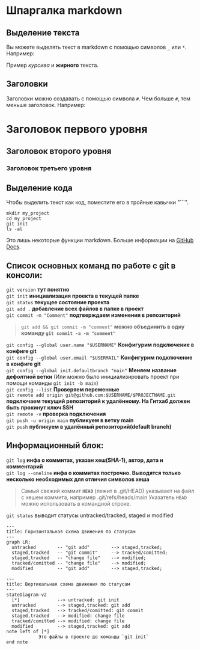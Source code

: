 # Шпаргалка markdown

## Выделение текста

Вы можете выделять текст в markdown с помощью символов `_` или `*`. Например:

Пример _курсива_ и **жирного** текста.

## Заголовки

Заголовки можно создавать с помощью символа `#`. Чем больше `#`, тем меньше заголовок. Например:

# Заголовок первого уровня
## Заголовок второго уровня
### Заголовок третьего уровня

## Выделение кода

Чтобы выделить текст как код, поместите его в тройные кавычки "```". 

```
mkdir my_project
cd my_project
git init
ls -al
```

Это лишь некоторые функции markdown.
Больше информации на [GitHub Docs](https://docs.github.com/en/get-started/writing-on-github/getting-started-with-writing-and-formatting-on-github/basic-writing-and-formatting-syntax).

## Список основных команд по работе с git в консоли:
`git version` **тут понятно**<br>
`git init` **инициализация проекта в текущей папке**<br>
`git status` **текущее состояние проекта**<br>
`git add .` **добавление всех файлов в папке в проект**<br>
`git commit -m "Comment"` **подтверждаем изменения в репозиторий**<br>
> `git add && git commit -m "comment"`
>**можно объединить в одну команду `git commit -a -m "comment"`**

`git config --global user.name "$USERNAME"` **Конфигурим подключение в конфиге git**<br>
`git config --global user.email "$USERMAIL"` **Конфигурим подключение в конфиге git**<br>
`git config --global init.defaultbranch "main"` **Меняем название дефолтной ветки** (Или можно было инициализировать проект при помощи команды `git init -b main`)<br>
`git config --list` **Проверяем переменные**<br>
`git remote add origin git@github.com:$USERNAME/$PROJECTNAME.git` **подключаем текущий репозиторий к удалённому. На Гитхаб должен быть прокинут ключ SSH**<br>
`git remote -v` **проверка подключения**<br>
`git push -u origin main` **публикуем в ветку main**<br>
`git push` **публикуем в удалённый репозиторий(default branch)**<br>
## Информационный блок:
`git log` **инфа о коммитах, указан хеш(SHA-1), автор, дата и комментарий**<br>
`git log --oneline` **инфа о коммитах построчно. Выводятся только несколько необходимых для отличия символов хеша**<br>
>Самый свежий коммит **`HEAD`**  (лежит в .git/HEAD) указывает на файл с хешем коммита, например .git/refs/heads/main
>Указатель `HEAD` можно использовать в командной строке.<br>

`git status` выводит статусы untracked/tracked, staged и modified<br>



```mermaid
---
title: Горизонтальная схема движения по статусам
---
graph LR;
  untracked        -- "git add"        --> staged,tracked;
  staged,tracked   -- "git commit"     --> tracked/comitted;
  staged,tracked   -- "change file"    --> modified;
  tracked/comitted -- "change file"    --> modified;
  modified         -- "git add"        --> staged,tracked;
``` 

```mermaid
---
title: Вертикальная схема движения по статусам
---
stateDiagram-v2
  [*]              --> untracked: git init
  untracked        --> staged,tracked: git add
  staged,tracked   --> tracked/comitted: git commit
  staged,tracked   --> modified: change file
  tracked/comitted --> modified: change file
  modified         --> staged,tracked: git add
note left of [*]
            Это файлы в проекте до команды `git init`
end note
```



